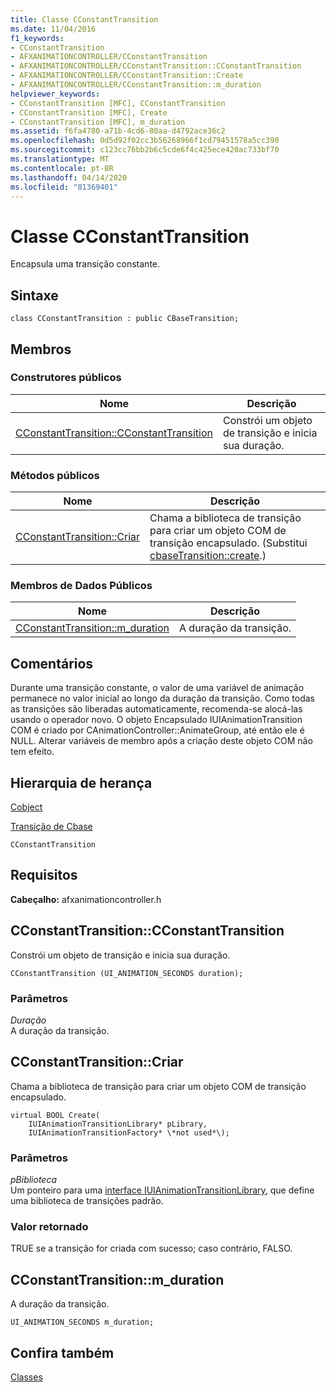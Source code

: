 ```yaml
---
title: Classe CConstantTransition
ms.date: 11/04/2016
f1_keywords:
- CConstantTransition
- AFXANIMATIONCONTROLLER/CConstantTransition
- AFXANIMATIONCONTROLLER/CConstantTransition::CConstantTransition
- AFXANIMATIONCONTROLLER/CConstantTransition::Create
- AFXANIMATIONCONTROLLER/CConstantTransition::m_duration
helpviewer_keywords:
- CConstantTransition [MFC], CConstantTransition
- CConstantTransition [MFC], Create
- CConstantTransition [MFC], m_duration
ms.assetid: f6fa4780-a71b-4cd6-80aa-d4792ace36c2
ms.openlocfilehash: 0d5d92f02cc3b56268966f1cd79451578a5cc390
ms.sourcegitcommit: c123cc76bb2b6c5cde6f4c425ece420ac733bf70
ms.translationtype: MT
ms.contentlocale: pt-BR
ms.lasthandoff: 04/14/2020
ms.locfileid: "81369401"
---
```

# <a name="cconstanttransition-class"></a>Classe CConstantTransition

Encapsula uma transição constante.

## <a name="syntax"></a>Sintaxe

```
class CConstantTransition : public CBaseTransition;
```

## <a name="members"></a>Membros

### <a name="public-constructors"></a>Construtores públicos

|Nome|Descrição|
|----------|-----------------|
|[CConstantTransition::CConstantTransition](#cconstanttransition)|Constrói um objeto de transição e inicia sua duração.|

### <a name="public-methods"></a>Métodos públicos

|Nome|Descrição|
|----------|-----------------|
|[CConstantTransition::Criar](#create)|Chama a biblioteca de transição para criar um objeto COM de transição encapsulado. (Substitui [cbaseTransition::create](../../mfc/reference/cbasetransition-class.md#create).)|

### <a name="public-data-members"></a>Membros de Dados Públicos

|Nome|Descrição|
|----------|-----------------|
|[CConstantTransition::m_duration](#m_duration)|A duração da transição.|

## <a name="remarks"></a>Comentários

Durante uma transição constante, o valor de uma variável de animação permanece no valor inicial ao longo da duração da transição. Como todas as transições são liberadas automaticamente, recomenda-se alocá-las usando o operador novo. O objeto Encapsulado IUIAnimationTransition COM é criado por CAnimationController::AnimateGroup, até então ele é NULL. Alterar variáveis de membro após a criação deste objeto COM não tem efeito.

## <a name="inheritance-hierarchy"></a>Hierarquia de herança

[Cobject](../../mfc/reference/cobject-class.md)

[Transição de Cbase](../../mfc/reference/cbasetransition-class.md)

`CConstantTransition`

## <a name="requirements"></a>Requisitos

**Cabeçalho:** afxanimationcontroller.h

## <a name="cconstanttransitioncconstanttransition"></a><a name="cconstanttransition"></a>CConstantTransition::CConstantTransition

Constrói um objeto de transição e inicia sua duração.

```
CConstantTransition (UI_ANIMATION_SECONDS duration);
```

### <a name="parameters"></a>Parâmetros

*Duração*<br/>
A duração da transição.

## <a name="cconstanttransitioncreate"></a><a name="create"></a>CConstantTransition::Criar

Chama a biblioteca de transição para criar um objeto COM de transição encapsulado.

```
virtual BOOL Create(
    IUIAnimationTransitionLibrary* pLibrary,
    IUIAnimationTransitionFactory* \*not used*\);
```

### <a name="parameters"></a>Parâmetros

*pBiblioteca*<br/>
Um ponteiro para uma [interface IUIAnimationTransitionLibrary](/windows/win32/api/uianimation/nn-uianimation-iuianimationtransitionlibrary), que define uma biblioteca de transições padrão.

### <a name="return-value"></a>Valor retornado

TRUE se a transição for criada com sucesso; caso contrário, FALSO.

## <a name="cconstanttransitionm_duration"></a><a name="m_duration"></a>CConstantTransition::m_duration

A duração da transição.

```
UI_ANIMATION_SECONDS m_duration;
```

## <a name="see-also"></a>Confira também

[Classes](../../mfc/reference/mfc-classes.md)
